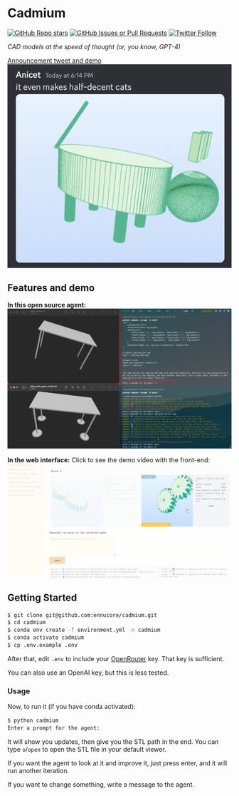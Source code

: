 # Cadmium

[![GitHub Repo stars](https://img.shields.io/github/stars/ennucore/cadmium?style=social)](https://github.com/ennucore/cadmium)
[![GitHub Issues or Pull Requests](https://img.shields.io/github/issues/ennucore/cadmium)](https://github.com/ennucore/cadmium/issues)
[![Twitter Follow](https://img.shields.io/twitter/follow/ennucore?style=social)](https://twitter.com/ennucore)

_CAD models at the speed of thought (or, you know, GPT-4)_

[Announcement tweet and demo](https://twitter.com/ennucore/status/1783946912351027579)
[![](./images/cat.png)](https://twitter.com/ennucore/status/1783946912351027579)

## Features and demo

**In this open source agent:**
[![](./images/cli_demo.png)](https://twitter.com/ennucore/status/1783946912351027579)

**In the web interface:**
Click to see the demo video with the front-end:
[![](./images/demo.png)](https://twitter.com/ennucore/status/1783946912351027579)


## Getting Started
```bash
$ git clone git@github.com:ennucore/cadmium.git
$ cd cadmium
$ conda env create -f environment.yml -n cadmium
$ conda activate cadmium
$ cp .env.example .env
```

After that, edit `.env` to include your [OpenRouter](https://openrouter.ai/) key. That key is sufficient.

You can also use an OpenAI key, but this is less tested.

### Usage
Now, to run it (if you have conda activated):
```bash
$ python cadmium
Enter a prompt for the agent: 
```

It will show you updates, then give you the STL path in the end. You can type `o`/`open` to open the STL file in your default viewer.

If you want the agent to look at it and improve it, just press enter, and it will run another iteration.

If you want to change something, write a message to the agent.
